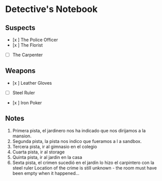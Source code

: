 # Detective's Notebook

## Suspects
- [x ] The Police Officer
- [x ] The Florist
- [ ] The Carpenter

## Weapons
- [x ] Leather Gloves
- [ ] Steel Ruler
- [x ] Iron Poker

## Notes
1. Primera pista, el jardinero nos ha indicado que nos dirijamos a la mansion.
2. Segunda pista, la pista nos indico que fueramos a l a sandbox.
3. Tercera pista, ir al gimnasio en el colegio
4. Cuarta pista, ir al storage
5. Quinta pista, ir al jardin en la casa
6. Sexta pista, el crimen sucedió en el jardín lo hizo el carpintero con la steel ruler 
Location of the crime is still unknown - the room must have been empty when it happened...
